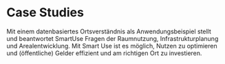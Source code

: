 # Case Studies

Mit einem datenbasiertes Ortsverständnis als Anwendungsbeispiel stellt und beantwortet SmartUse Fragen der Raumnutzung, Infrastrukturplanung und Arealentwicklung. Mit Smart Use ist es möglich, Nutzen zu optimieren und (öffentliche) Gelder effizient und am richtigen Ort zu investieren.

